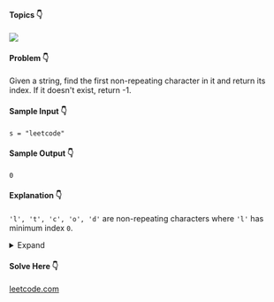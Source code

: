 #### Topics :point_down:
![](https://img.shields.io/badge/-string-wheat)

#### Problem :point_down:
Given a string, find the first non-repeating character in it and return its index. If it doesn't exist, return -1.
#### Sample Input :point_down:
```
s = "leetcode"
```
#### Sample Output :point_down:
```
0
```
#### Explanation :point_down:
`'l', 't', 'c', 'o', 'd'` are non-repeating characters where `'l'` has minimum index `0`.
<details>
<summary>Expand</summary>

#### Python :point_down:
```py
def solve(s):
    m = [[] for _ in range(26)] # mapping

    for i, c in enumerate(s):
        m[ord(c) - 97].append(i) 

    # unique characters index
    u = [i[0] for i in m if len(i) == 1]

    return min(u) if u else -1 
```
#### Time Complexity :point_down:
```
O(n)
```
#### Space Complexity :point_down:
```
O(n)
```
</details>

#### Solve Here :point_down:
[leetcode.com](https://leetcode.com/problems/first-unique-character-in-a-string/)
